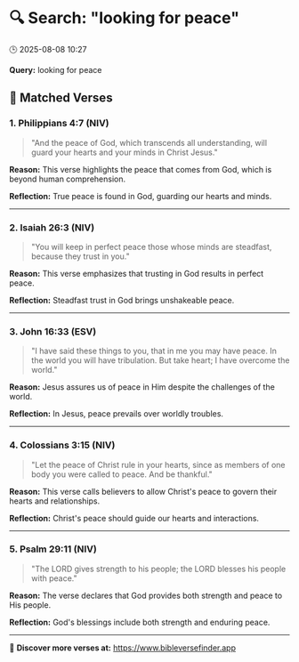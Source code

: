 # 🔍 Search: "looking for peace"
🕒 2025-08-08 10:27

**Query:** looking for peace

## 📖 Matched Verses

### 1. Philippians 4:7 (NIV)
> "And the peace of God, which transcends all understanding, will guard your hearts and your minds in Christ Jesus."

**Reason:** This verse highlights the peace that comes from God, which is beyond human comprehension.

**Reflection:** True peace is found in God, guarding our hearts and minds.

---

### 2. Isaiah 26:3 (NIV)
> "You will keep in perfect peace those whose minds are steadfast, because they trust in you."

**Reason:** This verse emphasizes that trusting in God results in perfect peace.

**Reflection:** Steadfast trust in God brings unshakeable peace.

---

### 3. John 16:33 (ESV)
> "I have said these things to you, that in me you may have peace. In the world you will have tribulation. But take heart; I have overcome the world."

**Reason:** Jesus assures us of peace in Him despite the challenges of the world.

**Reflection:** In Jesus, peace prevails over worldly troubles.

---

### 4. Colossians 3:15 (NIV)
> "Let the peace of Christ rule in your hearts, since as members of one body you were called to peace. And be thankful."

**Reason:** This verse calls believers to allow Christ's peace to govern their hearts and relationships.

**Reflection:** Christ's peace should guide our hearts and interactions.

---

### 5. Psalm 29:11 (NIV)
> "The LORD gives strength to his people; the LORD blesses his people with peace."

**Reason:** The verse declares that God provides both strength and peace to His people.

**Reflection:** God's blessings include both strength and enduring peace.

---

🔗 **Discover more verses at:** https://www.bibleversefinder.app
